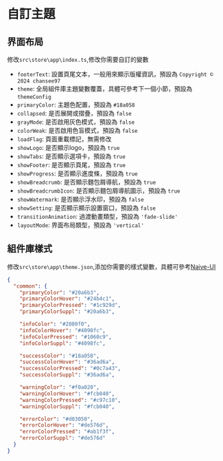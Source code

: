 # 自訂主題

## 界面布局

修改`src\store\app\index.ts`,修改你需要自訂的變數

- `footerText`: 設置頁尾文本，一般用來顯示版權資訊，預設為 `Copyright © 2024 chansee97`
- `theme`: 全局組件庫主題變數覆蓋，具體可參考下一個小節，預設為 `themeConfig`
- `primaryColor`: 主題色配置，預設為 `#18a058`
- `collapsed`: 是否展開或摺疊，預設為 `false`
- `grayMode`: 是否啟用灰色模式，預設為 `false`
- `colorWeak`: 是否啟用色盲模式，預設為 `false`
- `loadFlag`: 頁面重載標記，無需修改
- `showLogo`: 是否顯示logo，預設為 `true`
- `showTabs`: 是否顯示選項卡，預設為 `true`
- `showFooter`: 是否顯示頁尾，預設為 `true`
- `showProgress`: 是否顯示進度條，預設為 `true`
- `showBreadcrumb`: 是否顯示麵包屑導航，預設為 `true`
- `showBreadcrumbIcon`: 是否顯示麵包屑導航圖示，預設為 `true`
- `showWatermark`: 是否顯示浮水印，預設為 `false`
- `showSetting`: 是否顯示顯示設置窗口，預設為 `false`
- `transitionAnimation`: 過渡動畫類型，預設為 `'fade-slide'`
- `layoutMode`: 界面布局類型，預設為 `'vertical'`

## 組件庫樣式

修改`src\store\app\theme.json`,添加你需要的樣式變數，具體可參考[Naive-UI](https://www.naiveui.com/zh-CN/light/docs/customize-theme)

```json
{
  "common": {
    "primaryColor": "#20a6b3",
    "primaryColorHover": "#24b4c1",
    "primaryColorPressed": "#1c929d",
    "primaryColorSuppl": "#20a6b3",

    "infoColor": "#2080f0",
    "infoColorHover": "#4098fc",
    "infoColorPressed": "#1060c9",
    "infoColorSuppl": "#4098fc",

    "successColor": "#18a058",
    "successColorHover": "#36ad6a",
    "successColorPressed": "#0c7a43",
    "successColorSuppl": "#36ad6a",

    "warningColor": "#f0a020",
    "warningColorHover": "#fcb040",
    "warningColorPressed": "#c97c10",
    "warningColorSuppl": "#fcb040",

    "errorColor": "#d03050",
    "errorColorHover": "#de576d",
    "errorColorPressed": "#ab1f3f",
    "errorColorSuppl": "#de576d"
  }
}
```
